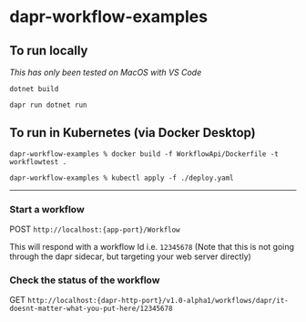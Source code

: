 # dapr-workflow-examples

## To run locally

*This has only been tested on MacOS with VS Code*

`dotnet build`

`dapr run dotnet run`


## To run in Kubernetes (via Docker Desktop)

`dapr-workflow-examples % docker build -f WorkflowApi/Dockerfile -t workflowtest .`

`dapr-workflow-examples % kubectl apply -f ./deploy.yaml`

---

### Start a workflow 

POST `http://localhost:{app-port}/Workflow` 

This will respond with a workflow Id i.e. `12345678` (Note that this is not going through the dapr sidecar, but targeting your web server directly)

### Check the status of the workflow 

GET `http://localhost:{dapr-http-port}/v1.0-alpha1/workflows/dapr/it-doesnt-matter-what-you-put-here/12345678`

